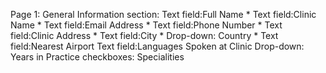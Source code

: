 Page 1: General Information section:
Text field:Full Name *
Text field:Clinic Name *
Text field:Email Address *
Text field:Phone Number *
Text field:Clinic Address *
Text field:City *
Drop-down: Country *
Text field:Nearest Airport
Text field:Languages Spoken at Clinic
Drop-down: Years in Practice
checkboxes: Specialities
